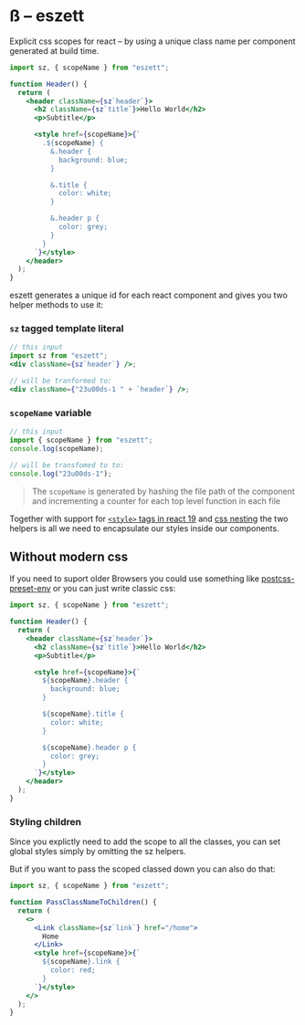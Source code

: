 # ß – eszett

Explicit css scopes for react – by using a unique class name per component generated at build time.

```jsx
import sz, { scopeName } from "eszett";

function Header() {
  return (
    <header className={sz`header`}>
      <h2 className={sz`title`}>Hello World</h2>
      <p>Subtitle</p>

      <style href={scopeName}>{`
        .${scopeName} {
          &.header {
            background: blue;
          }

          &.title {
            color: white;
          }

          &.header p {
            color: grey;
          }
        }
      `}</style>
    </header>
  );
}
```

eszett generates a unique id for each react component and gives you two helper methods to use it:

### `sz` tagged template literal

```jsx
// this input
import sz from "eszett";
<div className={sz`header`} />;

// will be tranformed to:
<div className={"23u00ds-1 " + `header`} />;
```

### `scopeName` variable

```js
// this input
import { scopeName } from "eszett";
console.log(scopeName);

// will be transfomed to to:
console.log("23u00ds-1");
```

> The `scopeName` is generated by hashing the file path of the component and incrementing a counter
> for each top level function in each file

Together with support for [`<style>` tags in react 19](https://react.dev/reference/react-dom/components/style) and [css nesting](https://developer.mozilla.org/en-US/docs/Web/CSS/Nesting_selector) the two helpers is all we need to encapsulate our styles inside our components.

## Without modern css

If you need to suport older Browsers you could use something like [postcss-preset-env](https://preset-env.cssdb.org/features/#nesting-rules) or you can just write classic css:

```jsx
import sz, { scopeName } from "eszett";

function Header() {
  return (
    <header className={sz`header`}>
      <h2 className={sz`title`}>Hello World</h2>
      <p>Subtitle</p>

      <style href={scopeName}>{`
        ${scopeName}.header {
          background: blue;
        }

        ${scopeName}.title {
          color: white;
        }

        ${scopeName}.header p {
          color: grey;
        }
      `}</style>
    </header>
  );
}
```

### Styling children

Since you explictly need to add the scope to all the classes, you can set global styles
simply by omitting the sz helpers.

But if you want to pass the scoped classed down you can also do that:

```jsx
import sz, { scopeName } from "eszett";

function PassClassNameToChildren() {
  return (
    <>
      <Link className={sz`link`} href="/home">
        Home
      </Link>
      <style href={scopeName}>{`
        ${scopeName}.link {
          color: red;
        }
      `}</style>
    </>
  );
}
```
